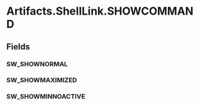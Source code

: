 ﻿


# Artifacts.ShellLink.SHOWCOMMAND

## Fields

### SW_SHOWNORMAL

### SW_SHOWMAXIMIZED

### SW_SHOWMINNOACTIVE
